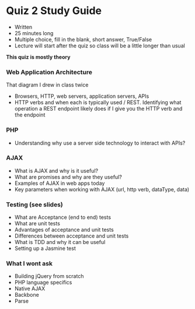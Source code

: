Quiz 2 Study Guide
==================

* Written
* 25 minutes long
* Multiple choice, fill in the blank, short answer, True/False
* Lecture will start after the quiz so class will be a little longer than usual

__This quiz is mostly theory__

### Web Application Architecture

That diagram I drew in class twice

* Browsers, HTTP, web servers, application servers, APIs
* HTTP verbs and when each is typically used / REST. Identifying what operation a REST endpoint likely does if I give you the HTTP verb and the endpoint

### PHP

* Understanding why use a server side technology to interact with APIs?

### AJAX

* What is AJAX and why is it useful?
* What are promises and why are they useful?
* Examples of AJAX in web apps today
* Key parameters when working with AJAX (url, http verb, dataType, data)

### Testing (see slides)

* What are Acceptance (end to end) tests
* What are unit tests
* Advantages of acceptance and unit tests
* Differences between acceptance and unit tests
* What is TDD and why it can be useful
* Setting up a Jasmine test

### What I wont ask

* Building jQuery from scratch
* PHP language specifics
* Native AJAX
* Backbone
* Parse

